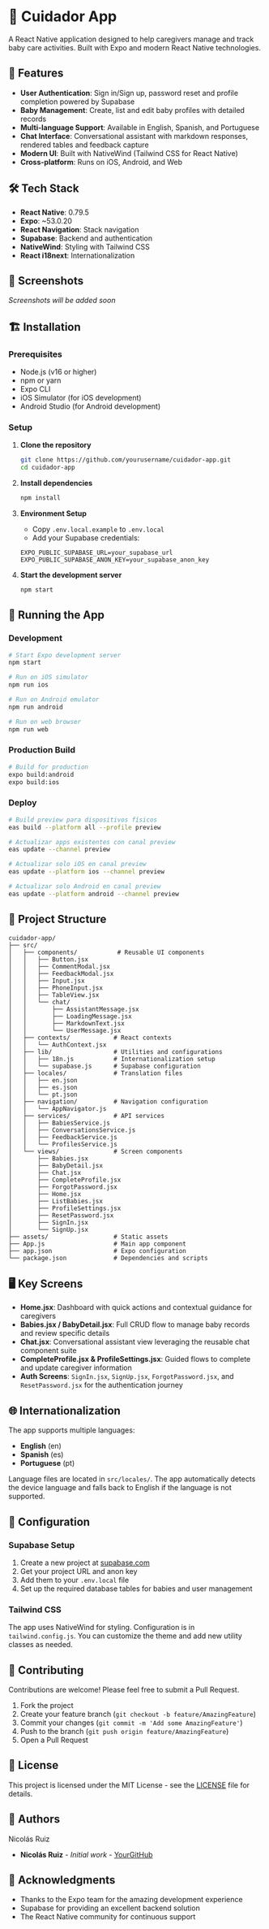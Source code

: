 # 👶 Cuidador App

A React Native application designed to help caregivers manage and track baby care activities. Built with Expo and modern React Native technologies.

## 🚀 Features

- **User Authentication**: Sign in/Sign up, password reset and profile completion powered by Supabase
- **Baby Management**: Create, list and edit baby profiles with detailed records
- **Multi-language Support**: Available in English, Spanish, and Portuguese
- **Chat Interface**: Conversational assistant with markdown responses, rendered tables and feedback capture
- **Modern UI**: Built with NativeWind (Tailwind CSS for React Native)
- **Cross-platform**: Runs on iOS, Android, and Web

## 🛠️ Tech Stack

- **React Native**: 0.79.5
- **Expo**: ~53.0.20
- **React Navigation**: Stack navigation
- **Supabase**: Backend and authentication
- **NativeWind**: Styling with Tailwind CSS
- **React i18next**: Internationalization

## 📱 Screenshots

*Screenshots will be added soon*

## 🏗️ Installation

### Prerequisites

- Node.js (v16 or higher)
- npm or yarn
- Expo CLI
- iOS Simulator (for iOS development)
- Android Studio (for Android development)

### Setup

1. **Clone the repository**
   ```bash
   git clone https://github.com/yourusername/cuidador-app.git
   cd cuidador-app
   ```

2. **Install dependencies**
   ```bash
   npm install
   ```

3. **Environment Setup**
   - Copy `.env.local.example` to `.env.local`
   - Add your Supabase credentials:
   ```env
   EXPO_PUBLIC_SUPABASE_URL=your_supabase_url
   EXPO_PUBLIC_SUPABASE_ANON_KEY=your_supabase_anon_key
   ```

4. **Start the development server**
   ```bash
   npm start
   ```

## 🚀 Running the App

### Development

```bash
# Start Expo development server
npm start

# Run on iOS simulator
npm run ios

# Run on Android emulator
npm run android

# Run on web browser
npm run web
```

### Production Build

```bash
# Build for production
expo build:android
expo build:ios
```

### Deploy
```bash
# Build preview para dispositivos físicos
eas build --platform all --profile preview

# Actualizar apps existentes con canal preview
eas update --channel preview

# Actualizar solo iOS en canal preview  
eas update --platform ios --channel preview

# Actualizar solo Android en canal preview
eas update --platform android --channel preview
```

## 📁 Project Structure

```
cuidador-app/
├── src/
│   ├── components/           # Reusable UI components
│   │   ├── Button.jsx
│   │   ├── CommentModal.jsx
│   │   ├── FeedbackModal.jsx
│   │   ├── Input.jsx
│   │   ├── PhoneInput.jsx
│   │   ├── TableView.jsx
│   │   └── chat/
│   │       ├── AssistantMessage.jsx
│   │       ├── LoadingMessage.jsx
│   │       ├── MarkdownText.jsx
│   │       └── UserMessage.jsx
│   ├── contexts/            # React contexts
│   │   └── AuthContext.jsx
│   ├── lib/                 # Utilities and configurations
│   │   ├── 18n.js           # Internationalization setup
│   │   └── supabase.js      # Supabase configuration
│   ├── locales/             # Translation files
│   │   ├── en.json
│   │   ├── es.json
│   │   └── pt.json
│   ├── navigation/          # Navigation configuration
│   │   └── AppNavigator.js
│   ├── services/            # API services
│   │   ├── BabiesService.js
│   │   ├── ConversationsService.js
│   │   ├── FeedbackService.js
│   │   └── ProfilesService.js
│   └── views/               # Screen components
│       ├── Babies.jsx
│       ├── BabyDetail.jsx
│       ├── Chat.jsx
│       ├── CompleteProfile.jsx
│       ├── ForgotPassword.jsx
│       ├── Home.jsx
│       ├── ListBabies.jsx
│       ├── ProfileSettings.jsx
│       ├── ResetPassword.jsx
│       ├── SignIn.jsx
│       └── SignUp.jsx
├── assets/                  # Static assets
├── App.js                   # Main app component
├── app.json                 # Expo configuration
└── package.json             # Dependencies and scripts
```

## 🖥️ Key Screens

- **Home.jsx**: Dashboard with quick actions and contextual guidance for caregivers
- **Babies.jsx / BabyDetail.jsx**: Full CRUD flow to manage baby records and review specific details
- **Chat.jsx**: Conversational assistant view leveraging the reusable chat component suite
- **CompleteProfile.jsx & ProfileSettings.jsx**: Guided flows to complete and update caregiver information
- **Auth Screens**: `SignIn.jsx`, `SignUp.jsx`, `ForgotPassword.jsx`, and `ResetPassword.jsx` for the authentication journey

## 🌐 Internationalization

The app supports multiple languages:
- **English** (en)
- **Spanish** (es) 
- **Portuguese** (pt)

Language files are located in `src/locales/`. The app automatically detects the device language and falls back to English if the language is not supported.

## 🔧 Configuration

### Supabase Setup

1. Create a new project at [supabase.com](https://supabase.com)
2. Get your project URL and anon key
3. Add them to your `.env.local` file
4. Set up the required database tables for babies and user management

### Tailwind CSS

The app uses NativeWind for styling. Configuration is in `tailwind.config.js`. You can customize the theme and add new utility classes as needed.

## 🤝 Contributing

Contributions are welcome! Please feel free to submit a Pull Request.

1. Fork the project
2. Create your feature branch (`git checkout -b feature/AmazingFeature`)
3. Commit your changes (`git commit -m 'Add some AmazingFeature'`)
4. Push to the branch (`git push origin feature/AmazingFeature`)
5. Open a Pull Request

## 📄 License

This project is licensed under the MIT License - see the [LICENSE](LICENSE) file for details.

## 👥 Authors
Nicolás Ruiz

- **Nicolás Ruiz** - *Initial work* - [YourGitHub](https://github.com/IamNewInThis)

## 🙏 Acknowledgments

- Thanks to the Expo team for the amazing development experience
- Supabase for providing an excellent backend solution
- The React Native community for continuous support
